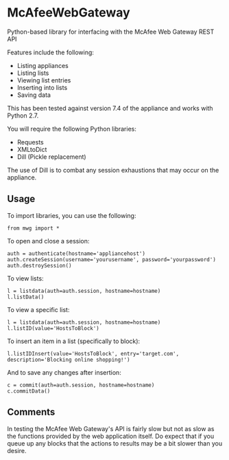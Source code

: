 # McAfeeWebGateway
Python-based library for interfacing with the McAfee Web Gateway REST API

Features include the following:

* Listing appliances
* Listing lists
* Viewing list entries
* Inserting into lists
* Saving data

This has been tested against version 7.4 of the appliance and works with Python 2.7.

You will require the following Python libraries:

 * Requests
 * XMLtoDict
 * Dill (Pickle replacement)

The use of Dill is to combat any session exhaustions that may occur on the appliance.

## Usage

To import libraries, you can use the following:

    from mwg import *

To open and close a session:

    auth = authenticate(hostname='appliancehost')
    auth.createSession(username='yourusername', password='yourpassword')
    auth.destroySession()

To view lists:

    l = listdata(auth=auth.session, hostname=hostname)
    l.listData()

To view a specific list:

    l = listdata(auth=auth.session, hostname=hostname)
    l.listID(value='HostsToBlock')

To insert an item in a list (specifically to block):

    l.listIDInsert(value='HostsToBlock', entry='target.com', description='Blocking online shopping!')

And to save any changes after insertion:

    c = commit(auth=auth.session, hostname=hostname)
    c.commitData()

## Comments

In testing the McAfee Web Gateway's API is fairly slow but not as slow as the functions provided by the web application itself. Do expect that if you queue up any blocks that the actions to results may be a bit slower than you desire.


